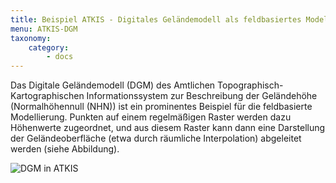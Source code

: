 ```yaml
---
title: Beispiel ATKIS - Digitales Geländemodell als feldbasiertes Modell
menu: ATKIS-DGM
taxonomy:
    category:
        - docs
---
```

Das Digitale Geländemodell (DGM) des Amtlichen Topographisch-Kartographischen Informationssystem zur Beschreibung der Geländehöhe (Normalhöhennull (NHN)) ist ein prominentes Beispiel für die feldbasierte Modellierung. Punkten auf einem regelmäßigen Raster werden dazu Höhenwerte zugeordnet, und aus diesem Raster kann dann eine Darstellung der Geländeoberfläche (etwa durch räumliche Interpolation) abgeleitet werden  (siehe Abbildung).

![DGM in ATKIS](GIS16.png?classes=caption "Auszüge aus dem Digitalen Geländemodell in ATKIS. Quelle: GeoSN; http://www.landesvermessung.sachsen.de/inhalt/produkte/dhm/dgm/dgm_detail.html (Zugriff Mai 2014).")
